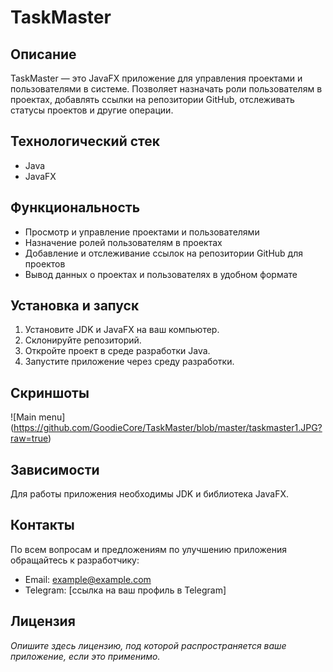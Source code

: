 # TaskMaster

## Описание
TaskMaster — это JavaFX приложение для управления проектами и пользователями в системе. Позволяет назначать роли пользователям в проектах, добавлять ссылки на репозитории GitHub, отслеживать статусы проектов и другие операции.

## Технологический стек
- Java
- JavaFX

## Функциональность
- Просмотр и управление проектами и пользователями
- Назначение ролей пользователям в проектах
- Добавление и отслеживание ссылок на репозитории GitHub для проектов
- Вывод данных о проектах и пользователях в удобном формате

## Установка и запуск
1. Установите JDK и JavaFX на ваш компьютер.
2. Склонируйте репозиторий.
3. Откройте проект в среде разработки Java.
4. Запустите приложение через среду разработки.

## Скриншоты
![Main menu] (https://github.com/GoodieCore/TaskMaster/blob/master/taskmaster1.JPG?raw=true)

## Зависимости
Для работы приложения необходимы JDK и библиотека JavaFX.

## Контакты
По всем вопросам и предложениям по улучшению приложения обращайтесь к разработчику:
- Email: example@example.com
- Telegram: [ссылка на ваш профиль в Telegram]

## Лицензия
*Опишите здесь лицензию, под которой распространяется ваше приложение, если это применимо.*
